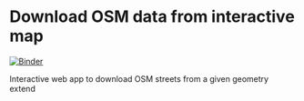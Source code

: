 # Download OSM data from interactive map

[![Binder](https://mybinder.org/badge_logo.svg)](https://mybinder.org/v2/gh/kavyajeetbora/getOSMData/master?labpath=getOSMRoads.ipynb)

Interactive web app to download OSM streets from a given geometry extend


